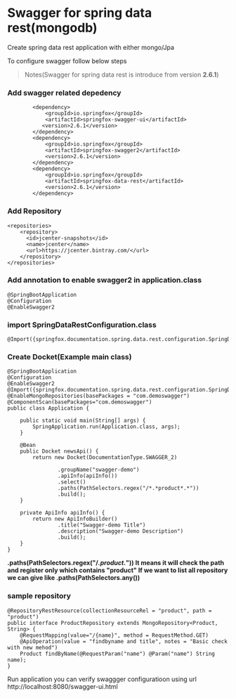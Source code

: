 # Swagger for spring data rest(mongodb)

Create spring data rest application with either mongo/Jpa

To configure swagger follow below steps

> Notes(Swagger for spring data rest is introduce from version **2.6.1**)

### Add swagger related depedency

```
		<dependency>
		    <groupId>io.springfox</groupId>
		    <artifactId>springfox-swagger-ui</artifactId>
		   <version>2.6.1</version>
		</dependency>
		<dependency>
		    <groupId>io.springfox</groupId>
		    <artifactId>springfox-swagger2</artifactId>
		    <version>2.6.1</version>
		</dependency>
		<dependency>
		    <groupId>io.springfox</groupId>
		    <artifactId>springfox-data-rest</artifactId>
		    <version>2.6.1</version>
		</dependency>
```

### Add Repository
```
<repositories>
    <repository>
      <id>jcenter-snapshots</id>
      <name>jcenter</name>
      <url>https://jcenter.bintray.com/</url>
    </repository>
</repositories>
```

### Add annotation to enable swagger2 in application.class
```
@SpringBootApplication
@Configuration
@EnableSwagger2
```

### import SpringDataRestConfiguration.class
```
@Import({springfox.documentation.spring.data.rest.configuration.SpringDataRestConfiguration.class})
```
### Create Docket(Example main class)
```
@SpringBootApplication
@Configuration
@EnableSwagger2
@Import({springfox.documentation.spring.data.rest.configuration.SpringDataRestConfiguration.class})
@EnableMongoRepositories(basePackages = "com.demoswagger")
@ComponentScan(basePackages="com.demoswagger")
public class Application {

	public static void main(String[] args) {
		SpringApplication.run(Application.class, args);
	}
	
	@Bean
    public Docket newsApi() {
        return new Docket(DocumentationType.SWAGGER_2)
          
                .groupName("swagger-demo")
                .apiInfo(apiInfo())
                .select()
                .paths(PathSelectors.regex("/*.*product*.*"))
                .build();
    }
 
    private ApiInfo apiInfo() {
        return new ApiInfoBuilder()
                .title("Swagger-demo Title")
                .description("Swagger-demo Description")
                .build();
    }
}
```
**.paths(PathSelectors.regex("/*.*product*.*"))
It means it will check the path and register only which contains "product"
If we want to list all repository we can give like 
.paths(PathSelectors.any())**


### sample repository
```
@RepositoryRestResource(collectionResourceRel = "product", path = "product")
public interface ProductRepository extends MongoRepository<Product, String> {
	@RequestMapping(value="/{name}", method = RequestMethod.GET)
	@ApiOperation(value = "findbyname and title", notes = "Basic check with new mehod")
	Product findByName(@RequestParam("name") @Param("name") String name);
}
```

Run application you can verify swaggger configuratioon using url http://localhost:8080/swagger-ui.html

